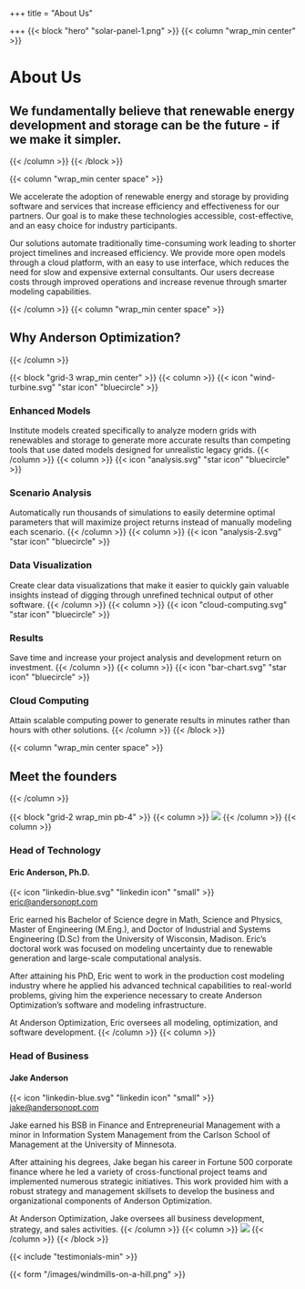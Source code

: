 +++
title = "About Us"

+++
{{< block "hero" "solar-panel-1.png" >}}
{{< column "wrap_min center" >}}

# About Us

## We fundamentally believe that renewable energy development and storage can be the future - if we make it simpler. 

{{< /column >}}
{{< /block >}}

{{< column "wrap_min center space" >}} 

We accelerate the adoption of renewable energy and storage by providing software and services that increase efficiency and effectiveness for our partners. Our goal is to make these technologies accessible, cost-effective, and an easy choice for industry participants.

Our solutions automate traditionally time-consuming work leading to shorter project timelines and increased efficiency. We provide more open models through a cloud platform, with an easy to use interface, which reduces the need for slow and expensive external consultants. Our users decrease costs through improved operations and increase revenue through smarter modeling capabilities.

{{< /column >}}
{{< column "wrap_min center space" >}}

## Why Anderson Optimization?

{{< /column >}}

{{< block "grid-3 wrap_min center" >}}
{{< column >}}
{{< icon "wind-turbine.svg" "star icon" "bluecircle" >}}

### Enhanced Models

Institute models created specifically to analyze modern grids with renewables and storage to generate more accurate results than competing tools that use dated models designed for unrealistic legacy grids.
{{< /column >}}
{{< column >}}
{{< icon "analysis.svg" "star icon" "bluecircle" >}}

### Scenario Analysis

Automatically run thousands of simulations to easily determine optimal parameters that will maximize project returns instead of manually modeling each scenario.
{{< /column >}}
{{< column >}}
{{< icon "analysis-2.svg" "star icon" "bluecircle" >}}

### Data Visualization

Create clear data visualizations that make it easier to quickly gain valuable insights instead of digging through unrefined technical output of other software.
{{< /column >}}
{{< column >}}
{{< icon "cloud-computing.svg" "star icon" "bluecircle" >}}

### Results

Save time and increase your project analysis and development return on investment.
{{< /column >}}
{{< column >}}
{{< icon "bar-chart.svg" "star icon" "bluecircle" >}}

### Cloud Computing

Attain scalable computing power to generate results in minutes rather than hours with other solutions.
{{< /column >}}
{{< /block >}}

{{< column "wrap_min center space" >}}

## Meet the founders

{{< /column >}}

{{< block "grid-2 wrap_min pb-4" >}}
{{< column >}}
![](/images/eric.png)
{{< /column >}}
{{< column >}}

### Head of Technology

#### Eric Anderson, Ph.D.

{{< icon "linkedin-blue.svg" "linkedin icon" "small" >}} eric@andersonopt.com

Eric earned his Bachelor of Science degre in Math, Science and Physics, Master of Engineering (M.Eng.), and Doctor of Industrial and Systems Engineering (D.Sc) from the University of Wisconsin, Madison. Eric’s doctoral work was focused on modeling uncertainty due to renewable generation and large-scale computational analysis.

After attaining his PhD, Eric went to work in the production cost modeling industry where he applied his advanced technical capabilities to real-world problems, giving him the experience necessary to create Anderson Optimization’s software and modeling infrastructure.

At Anderson Optimization, Eric oversees all modeling, optimization, and software development.
{{< /column >}}
{{< column >}}

### Head of Business

#### Jake Anderson

{{< icon "linkedin-blue.svg" "linkedin icon" "small" >}} jake@andersonopt.com

Jake earned his BSB in Finance and Entrepreneurial Management with a minor in Information System Management from the Carlson School of Management at the University of Minnesota.

After attaining his degrees, Jake began his career in Fortune 500 corporate finance where he led a variety of cross-functional project teams and implemented numerous strategic initiatives. This work provided him with a robust strategy and management skillsets to develop the business and organizational components of Anderson Optimization.

At Anderson Optimization, Jake oversees all business development, strategy, and sales activities.
{{< /column >}}
{{< column >}}
![](/images/eric-1.png)
{{< /column >}}
{{< /block >}}

{{< include "testimonials-min" >}}

{{< form "/images/windmills-on-a-hill.png" >}}